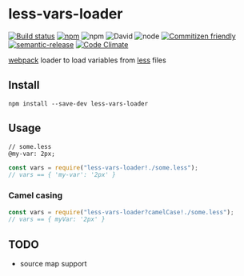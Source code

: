 # less-vars-loader

[![Build status](https://img.shields.io/travis/joscha/less-vars-loader/master.svg)](https://travis-ci.org/joscha/less-vars-loader)
[![npm](https://img.shields.io/npm/v/crawlkit.svg)](https://www.npmjs.com/package/crawlkit)
![npm](https://img.shields.io/npm/l/crawlkit.svg)
![David](https://img.shields.io/david/joscha/less-vars-loader.svg)
![node](https://img.shields.io/node/v/crawlkit.svg)
[![Commitizen friendly](https://img.shields.io/badge/commitizen-friendly-brightgreen.svg)](http://commitizen.github.io/cz-cli/)
[![semantic-release](https://img.shields.io/badge/%20%20%F0%9F%93%A6%F0%9F%9A%80-semantic--release-e10079.svg)](https://github.com/semantic-release/semantic-release)
[![Code Climate](https://img.shields.io/codeclimate/github/joscha/less-vars-loader.svg)](https://codeclimate.com/github/joscha/less-vars-loader)

[webpack](https://webpack.github.io) loader to load variables from [less](http://lesscss.org/) files

## Install

```
npm install --save-dev less-vars-loader
```

## Usage

```less
// some.less
@my-var: 2px;
```

```js
const vars = require("less-vars-loader!./some.less");
// vars == { 'my-var': '2px' }
```

### Camel casing

```js
const vars = require("less-vars-loader?camelCase!./some.less");
// vars == { myVar: '2px' }
```

## TODO

* source map support
